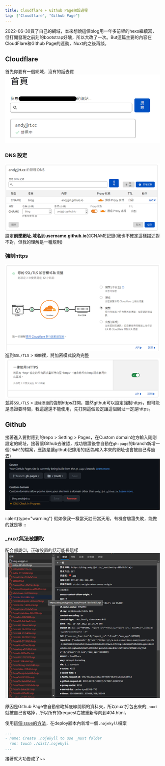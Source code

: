 ```yaml
---
title: Cloudflare + Github Page架設過程
tag: ["Cloudflare", "Github Page"]
---
```


2022-06-30買了自己的網域，本來想說這個blog用一年多前架的hexo繼續寫，但打開發現之前刻的bootstrap好醜，所以大改了一次。But這篇主要的內容在CloudFlare和Github Page的連動，Nuxt的之後再談。

## Cloudflare

首先你要有一個網域，沒有的話去買
![](/images/content/2.%20Cloudflare%20+%20Github%20Page架設過程/1.png)

### DNS 設定
![](/images/content/2.%20Cloudflare%20+%20Github%20Page架設過程/2.png)
設定**前墜網址.域名**到**username.github.io**的CNAME記錄(我也不確定這樣描述對不對，但我的理解是一種規則)

### 強制https
![](/images/content/2.%20Cloudflare%20+%20Github%20Page架設過程/5.png)
進到`SSL/TLS` > `概觀`裡，將加密模式設為完整
![](/images/content/2.%20Cloudflare%20+%20Github%20Page架設過程/6.png)
並將`SSL/TLS` > `邊緣憑證`的強制https打開，雖然github可以設定強制https，但可能是憑證要時間，我這邊還不能使用，先打開這個設定讓這個網址一定是https。

## Github

接著進入要對應到的repo > Setting > Pages，在Custom domain地方輸入剛剛設定的網址，接著讓Github去確認，成功驗證後會自動在`gh-page`的branch新增一個`CNAME`的檔案，應該是讓github記錄用的(因為輸入本來的網址也會被自己導過去)
![](/images/content/2.%20Cloudflare%20+%20Github%20Page架設過程/3.png)

::alert{type="warning"}
  假如像我一樣當天註冊當天用，有機會驗證失敗，能做的就是等
::

### _nuxt無法被讀取

配合部屬CI，正確設置的話可能長這樣
![](/images/content/2.%20Cloudflare%20+%20Github%20Page架設過程/4.png)

原因是Github Page會自動省略掉底線開頭的資料夾，所以nuxt打包出來的`_nuxt`就被自己省略掉，所以所有的request右被重新導向到404.html。

使用[這個issue的方法](https://github.com/nuxt/content/issues/1298#issuecomment-1168376581)，在deploy腳本內新增一個`.nojekyll`檔案
```yml
...
- name: Create .nojekyll to use _nuxt folder
  run: touch ./dist/.nojekyll
...
```

接著就大功告成了~~

